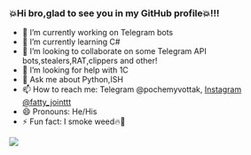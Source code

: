 ### 💥Hi bro,glad to see you in my GitHub profile💥!!!



- 🔭 I’m currently working on Telegram bots
- 🌱 I’m currently learning C#
- 👯 I’m looking to collaborate on some Telegram API bots,stealers,RAT,clippers and other!
- 🤔 I’m looking for help with 1C
- 💬 Ask me about Python,ISH
- 📫 How to reach me: Telegram @pochemyvottak, [Instagram @fatty_jointtt](https://www.instagram.com/fatty_jointtt/)
- 😄 Pronouns: He/His
- ⚡ Fun fact: I smoke weed🔥🌿

<img src="https://github-readme-stats.vercel.app/api?username=Max-Python-Ish&&show_icons=true&title_color=ffffff&icon_color=bb2acf&text_color=daf7dc&bg_color=151515">

